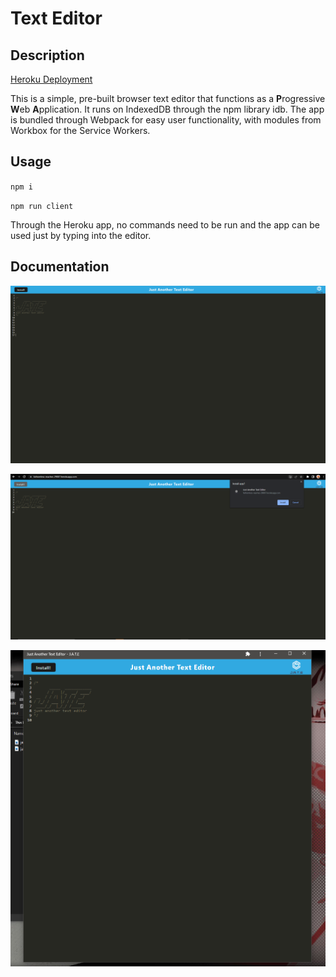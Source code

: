 # Text Editor

## Description

[Heroku Deployment](https://fathomless-reaches-29007.herokuapp.com/)

This is a simple, pre-built browser text editor that functions as a **P**rogressive **W**eb **A**pplication. It runs on IndexedDB through the npm library idb. The app is bundled through Webpack for easy user functionality, with modules from Workbox for the Service Workers.

## Usage

`npm i`

`npm run client`

Through the Heroku app, no commands need to be run and the app can be used just by typing into the editor.

## Documentation

![A screenshot of the JATE app deployment](./assets/jatescreenshot.png)

![A screenshot of the install pop-up for the JATE app](./assets/jatescreenshotinstall.png)

![A screenshot of the installed app for JATE](./assets/jatescreenshotapp.png)